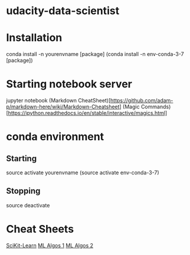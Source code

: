 # udacity-data-scientist

# Installation
conda install -n yourenvname [package]
(conda install -n env-conda-3-7 [package])

# Starting notebook server
jupyter notebook
(Markdown CheatSheet)[https://github.com/adam-p/markdown-here/wiki/Markdown-Cheatsheet]
(Magic Commands)[https://ipython.readthedocs.io/en/stable/interactive/magics.html]

# conda environment
## Starting
source activate yourenvname
(source activate env-conda-3-7)
## Stopping
source deactivate

# Cheat Sheets
[SciKit-Learn](https://s3.amazonaws.com/assets.datacamp.com/blog_assets/Scikit_Learn_Cheat_Sheet_Python.pdf)
[ML Algos 1](https://blogs.sas.com/content/subconsciousmusings/2017/04/12/machine-learning-algorithm-use/)
[ML Algos 2](http://scikit-learn.org/stable/tutorial/machine_learning_map/)
